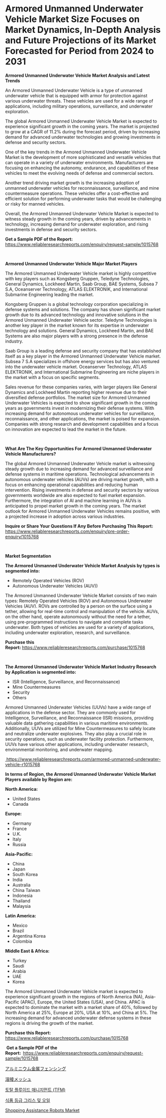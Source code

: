 <p><h1>Armored Unmanned Underwater Vehicle Market Size Focuses on Market Dynamics, In-Depth Analysis and Future Projections of its Market Forecasted for Period from 2024 to 2031</h1></p><p><strong>Armored Unmanned Underwater Vehicle Market Analysis and Latest Trends</strong></p>
<p><p>An Armored Unmanned Underwater Vehicle is a type of unmanned underwater vehicle that is equipped with armor for protection against various underwater threats. These vehicles are used for a wide range of applications, including military operations, surveillance, and underwater exploration.</p><p>The global Armored Unmanned Underwater Vehicle Market is expected to experience significant growth in the coming years. The market is projected to grow at a CAGR of 11.2% during the forecast period, driven by increasing demand for advanced underwater technologies and growing investments in defense and security sectors.</p><p>One of the key trends in the Armored Unmanned Underwater Vehicle Market is the development of more sophisticated and versatile vehicles that can operate in a variety of underwater environments. Manufacturers are focusing on enhancing the autonomy, endurance, and capabilities of these vehicles to meet the evolving needs of defense and commercial sectors.</p><p>Another trend driving market growth is the increasing adoption of unmanned underwater vehicles for reconnaissance, surveillance, and mine countermeasure operations. These vehicles offer a cost-effective and efficient solution for performing underwater tasks that would be challenging or risky for manned vehicles.</p><p>Overall, the Armored Unmanned Underwater Vehicle Market is expected to witness steady growth in the coming years, driven by advancements in technology, increasing demand for underwater exploration, and rising investments in defense and security sectors.</p></p>
<p><strong>Get a Sample PDF of the Report:&nbsp;</strong> <a href="https://www.reliableresearchreports.com/enquiry/request-sample/1015768">https://www.reliableresearchreports.com/enquiry/request-sample/1015768</a></p>
<p>&nbsp;</p>
<p><strong>Armored Unmanned Underwater Vehicle Major Market Players</strong></p>
<p><p>The Armored Unmanned Underwater Vehicle market is highly competitive with key players such as Kongsberg Gruppen, Teledyne Technologies, General Dynamics, Lockheed Martin, Saab Group, BAE Systems, Subsea 7 S.A, Oceanserver Technology, ATLAS ELEKTRONIK, and International Submarine Engineering leading the market.</p><p>Kongsberg Gruppen is a global technology corporation specializing in defense systems and solutions. The company has shown significant market growth due to its advanced technology and innovative solutions in the Armored Unmanned Underwater Vehicle sector. Teledyne Technologies is another key player in the market known for its expertise in underwater technology and solutions. General Dynamics, Lockheed Martin, and BAE Systems are also major players with a strong presence in the defense industry.</p><p>Saab Group is a leading defense and security company that has established itself as a key player in the Armored Unmanned Underwater Vehicle market. Subsea 7 S.A specializes in offshore energy services but has also ventured into the underwater vehicle market. Oceanserver Technology, ATLAS ELEKTRONIK, and International Submarine Engineering are niche players in the market with a focus on specific segments.</p><p>Sales revenue for these companies varies, with larger players like General Dynamics and Lockheed Martin reporting higher revenue due to their diversified defense portfolios. The market size for Armored Unmanned Underwater Vehicles is expected to show significant growth in the coming years as governments invest in modernizing their defense systems. With increasing demand for autonomous underwater vehicles for surveillance, reconnaissance, and other applications, the market is poised for expansion. Companies with strong research and development capabilities and a focus on innovation are expected to lead the market in the future.</p></p>
<p>&nbsp;</p>
<p><strong>What Are The Key Opportunities For Armored Unmanned Underwater Vehicle Manufacturers?</strong></p>
<p><p>The global Armored Unmanned Underwater Vehicle market is witnessing steady growth due to increasing demand for advanced surveillance and defense systems in maritime operations. Technological advancements in autonomous underwater vehicles (AUVs) are driving market growth, with a focus on enhancing operational capabilities and reducing human intervention. Rising investments in defense and security sectors by various governments worldwide are also expected to fuel market expansion. Furthermore, the integration of AI and machine learning in AUVs is anticipated to propel market growth in the coming years. The market outlook for Armored Unmanned Underwater Vehicles remains positive, with a projected increase in adoption across various industries.</p></p>
<p><strong>Inquire or Share Your Questions If Any Before Purchasing This Report:</strong> <a href="https://www.reliableresearchreports.com/enquiry/pre-order-enquiry/1015768">https://www.reliableresearchreports.com/enquiry/pre-order-enquiry/1015768</a></p>
<p>&nbsp;</p>
<p><strong>Market Segmentation</strong></p>
<p><strong>The Armored Unmanned Underwater Vehicle Market Analysis by types is segmented into:</strong></p>
<p><ul><li>Remotely Operated Vehicles (ROV)</li><li>Autonomous Underwater Vehicles (AUV))</li></ul></p>
<p><p>The Armored Unmanned Underwater Vehicle Market consists of two main types: Remotely Operated Vehicles (ROV) and Autonomous Underwater Vehicles (AUV). ROVs are controlled by a person on the surface using a tether, allowing for real-time control and manipulation of the vehicle. AUVs, on the other hand, operate autonomously without the need for a tether, using pre-programmed instructions to navigate and complete tasks underwater. Both types of vehicles are used for a variety of applications, including underwater exploration, research, and surveillance.</p></p>
<p><strong>Purchase this Report:&nbsp;</strong><a href="https://www.reliableresearchreports.com/purchase/1015768">https://www.reliableresearchreports.com/purchase/1015768</a></p>
<p>&nbsp;</p>
<p><strong>The Armored Unmanned Underwater Vehicle Market Industry Research by Application is segmented into:</strong></p>
<p><ul><li>ISR (Intelligence, Surveillance, and Reconnaissance)</li><li>Mine Countermeasures</li><li>Security</li><li>Others</li></ul></p>
<p><p>Armored Unmanned Underwater Vehicles (UUVs) have a wide range of applications in the defense sector. They are commonly used for Intelligence, Surveillance, and Reconnaissance (ISR) missions, providing valuable data gathering capabilities in various maritime environments. Additionally, UUVs are utilized for Mine Countermeasures to safely locate and neutralize underwater explosives. They also play a crucial role in security operations, such as underwater facility protection. Furthermore, UUVs have various other applications, including underwater research, environmental monitoring, and underwater mapping.</p></p>
<p><a href="https://www.reliableresearchreports.com/armored-unmanned-underwater-vehicle-r1015768">&nbsp;https://www.reliableresearchreports.com/armored-unmanned-underwater-vehicle-r1015768</a></p>
<p><strong>In terms of Region, the Armored Unmanned Underwater Vehicle Market Players available by Region are:</strong></p>
<p>
    <p> <strong> North America: </strong>
        <ul>
            <li>United States</li>
            <li>Canada</li>
        </ul>
        </p> 
    <p> <strong> Europe: </strong>
        <ul>
            <li>Germany</li>
            <li>France</li>
            <li>U.K.</li>
            <li>Italy</li>
            <li>Russia</li>
        </ul>
        </p> 
    <p> <strong> Asia-Pacific: </strong>
        <ul>
            <li>China</li>
            <li>Japan</li>
            <li>South Korea</li>
            <li>India</li>
            <li>Australia</li>
            <li>China Taiwan</li>
            <li>Indonesia</li>
            <li>Thailand</li>
            <li>Malaysia</li>
        </ul>
        </p> 
    <p> <strong> Latin America: </strong>
        <ul>
            <li>Mexico</li>
            <li>Brazil</li>
            <li>Argentina Korea</li>
            <li>Colombia</li>
        </ul>
        </p> 
    <p> <strong> Middle East & Africa: </strong>
        <ul>
            <li>Turkey</li>
            <li>Saudi</li>
            <li>Arabia</li>
            <li>UAE</li>
            <li>Korea</li>
        </ul>
    </p>
    </p>
<p><p>The Armored Unmanned Underwater Vehicle market is expected to experience significant growth in the regions of North America (NA), Asia-Pacific (APAC), Europe, the United States (USA), and China. APAC is expected to dominate the market with a market share of 40%, followed by North America at 25%, Europe at 20%, USA at 10%, and China at 5%. The increasing demand for advanced underwater defense systems in these regions is driving the growth of the market.</p></p>
<p><strong>Purchase this Report: </strong><a href="https://www.reliableresearchreports.com/purchase/1015768">https://www.reliableresearchreports.com/purchase/1015768</a></p>
<p>&nbsp;<strong>Get a Sample PDF of the Report:&nbsp;&nbsp;</strong><a href="https://www.reliableresearchreports.com/enquiry/request-sample/1015768">https://www.reliableresearchreports.com/enquiry/request-sample/1015768</a></p>
<p><strong></strong></p>
<p><p><a href="https://github.com/mm14022023/Market-Research-Report-List-2/blob/main/7357616158268.md">アルミニウム金属フェンシング</a></p><p><a href="https://github.com/NikitaBruen/Market-Research-Report-List-1/blob/main/1853681158269.md">溶接メッシュ</a></p><p><a href="https://github.com/Skyleitney456456/Market-Research-Report-List-2/blob/main/2166487169783.md">토탈 플루이드 매니지먼트 (TFM)</a></p><p><a href="https://github.com/vs10l4sfg5c/Market-Research-Report-List-2/blob/main/5232796169782.md">식품 등급 그리스 및 오일</a></p><p><a href="https://github.com/ZackaryHalvorson2023/Market-Research-Report-List-1/blob/main/shopping-assistance-robots-market.md">Shopping Assistance Robots Market</a></p></p>